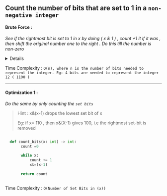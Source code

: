 ## Count the number of bits that are set to 1 in a `non-negative integer`

#### Brute Force : 
_See if the rightmost bit is set to 1 in x by doing ( x & 1 ) , count +1 it if it was , then shift the original number one to the right . Do this till the number is non-zero_

<details>

```python   
    
      def count_bits(x: int) -> int:
           count =0
           
           while x:
               count += x&1
               x>> = 1
          
           return count
          
```
</details>

Time Complexity : `O(n), where n is the number of bits needed to represent the integer. Eg: 4 bits are needed to represent the integer 12 ( 1100 )`

---

#### Optimization 1 : 


_Do the same by only counting the `set bits`_

> Hint : x&(x-1) drops the lowest set bit of x
> 
>  Eg: if x= 110 , then x&(X-1) gives 100, i.e the rightmost set-bit is removed

```python
  
  def count_bits(x: int) -> int:
       count =0
       
       while x:
           count += 1
           x&=(x-1)
      
       return count
    
```

Time Complexity : `O(Number of Set Bits in (x)) `